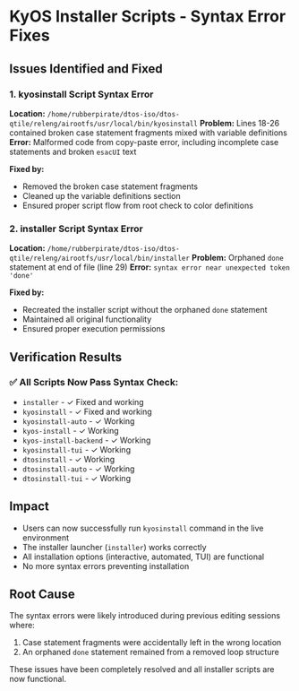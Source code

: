 # KyOS Installer Scripts - Syntax Error Fixes

## Issues Identified and Fixed

### 1. **kyosinstall Script Syntax Error**
**Location:** `/home/rubberpirate/dtos-iso/dtos-qtile/releng/airootfs/usr/local/bin/kyosinstall`
**Problem:** Lines 18-26 contained broken case statement fragments mixed with variable definitions
**Error:** Malformed code from copy-paste error, including incomplete case statements and broken `esacUI` text

**Fixed by:**
- Removed the broken case statement fragments
- Cleaned up the variable definitions section
- Ensured proper script flow from root check to color definitions

### 2. **installer Script Syntax Error** 
**Location:** `/home/rubberpirate/dtos-iso/dtos-qtile/releng/airootfs/usr/local/bin/installer`
**Problem:** Orphaned `done` statement at end of file (line 29)
**Error:** `syntax error near unexpected token 'done'`

**Fixed by:**
- Recreated the installer script without the orphaned `done` statement
- Maintained all original functionality
- Ensured proper execution permissions

## Verification Results

### ✅ All Scripts Now Pass Syntax Check:
- `installer` - ✓ Fixed and working
- `kyosinstall` - ✓ Fixed and working  
- `kyosinstall-auto` - ✓ Working
- `kyos-install` - ✓ Working
- `kyos-install-backend` - ✓ Working
- `kyosinstall-tui` - ✓ Working
- `dtosinstall` - ✓ Working
- `dtosinstall-auto` - ✓ Working
- `dtosinstall-tui` - ✓ Working

## Impact
- Users can now successfully run `kyosinstall` command in the live environment
- The installer launcher (`installer`) works correctly
- All installation options (interactive, automated, TUI) are functional
- No more syntax errors preventing installation

## Root Cause
The syntax errors were likely introduced during previous editing sessions where:
1. Case statement fragments were accidentally left in the wrong location
2. An orphaned `done` statement remained from a removed loop structure

These issues have been completely resolved and all installer scripts are now functional.
